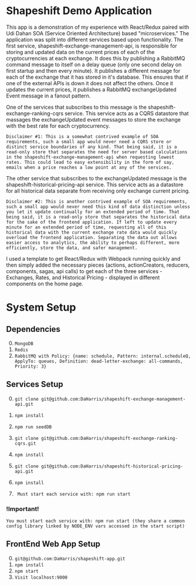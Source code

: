 # Shapeshift Demo Application
This app is a demonstration of my experience with React/Redux paired with Udi Dahan SOA
(Service Oriented Architecture) based "microservices." The application was split into different
services based upon functionality. The first service, shapeshift-exchange-management-api, is  responsible for storing and updated data on the current prices of each of the cryptocurrencies at
each exchange. It does this by publishing a RabbitMQ command message to itself on a delay queue (only one second delay on first startup and then every minute). It publishes a different message for each of the exchange that it has stored in it's database. This ensures that if one of the external APIs is down it does not affect the others. Once it updates the current prices, it publishes a RabbitMQ exchangeUpdated Event message in a fanout pattern.

One of the services that subscribes to this message is the shapeshift-exchange-ranking-cqrs service. This service acts as a CQRS datastore that massages the exchangeUpdated event messages to store the exchange with the best rate for each cryptocurrency.

`Disclaimer #1: This is a somewhat contrived example of SOA requirements, such a small app would never need a CQRS store or distinct service boundaries of any kind. That being said, it is a read-only store that separates the need for server based calculations in the shapeshift-exchange-management-api when requesting lowest rates. This could lead to easy extensibility in the form of say, emails when a price reaches a low point at any of the services.`

The other service that subscribes to the exchangeUpdated message is the shapeshift-historical-pricing-api service. This service acts as a datastore for all historical data separate from receiving only exchange current pricing.

`Disclaimer #2: This is another contrived example of SOA requirements, such a small app would never need this kind of data distinction unless you let it update continually for an extended period of time. That being said, it is a read-only store that separates the historical data for the sake of the frontend application. If left to update every minute for an extended period of time, requesting all of this historical data with the current exchange rate data would quickly overload the frontend application. Separating the data out allows easier access to analytics, the ability to perhaps different, more efficiently, store the data, and safer management.`

I used a template to get React/Redux with Webpack running quickly and then simply added the necessary pieces (actions, actionCreators, reducers, components, sagas, api calls) to get each of the three services - Exchanges, Rates, and Historical Pricing - displayed in different components on the home page.

# System Setup

## Dependencies
0. ```MongoDB```
0. ```Redis```
0. ```RabbitMQ with Policy: {name: schedule, Pattern: internal.scheduleQ, ApplyTo: queues, Definition: dead-letter-exchange: all-commands, Priority: 3}```

## Services Setup
0. ```git clone git@github.com:DaHarris/shapeshift-exchange-management-api.git```
0. ```npm install```
0. ```npm run seedDB```

0. ```git clone git@github.com:DaHarris/shapeshift-exchange-ranking-cqrs.git```
0. ```npm install```

0. ```git clone git@github.com:DaHarris/shapeshift-historical-pricing-api.git```
0. ```npm install```

0. ``` Must start each service with: npm run start```

### !Important!
`You must start each service with: npm run start (they share a common config library linked by NODE_ENV vars accessed in the start script)`

## FrontEnd Web App Setup
0. ```git@github.com:DaHarris/shapeshift-app.git```
0. ```npm install```
0. ```npm start```
0. ```Visit localhost:9000```
